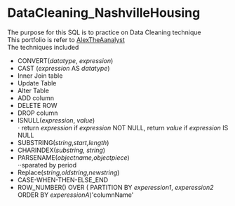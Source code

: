 # DataCleaning_NashvilleHousing
The purpose for this SQL is to practice on Data Cleaning technique  
This portfolio is refer to [AlexTheAanalyst](https://github.com/AlexTheAnalyst/PortfolioProjects)  
The techniques included  
* CONVERT(_datatype_, _expression_)  
* CAST (_expression_ AS _datatype_)  
* Inner Join table  
* Update Table  
* Alter Table 
* ADD column  
* DELETE ROW  
* DROP column  
* ISNULL(_expression_, _value_)  
⋅ return _expression_ if _expression_ NOT NULL, return _value_ if _expression_ IS NULL  
* SUBSTRING(_string_,_start,length_)  
* CHARINDEX(_substring, string_)  
* PARSENAME(_objectname,objectpiece_)  
⋅⋅sparated by period  
*  Replace(_string,oldstring,newstring_)  
* CASE-WHEN-THEN-ELSE_END  
*  ROW_NUMBER() OVER ( PARTITION BY _experession1_, _experession2_ ORDER BY _experessionA_)'columnName'


